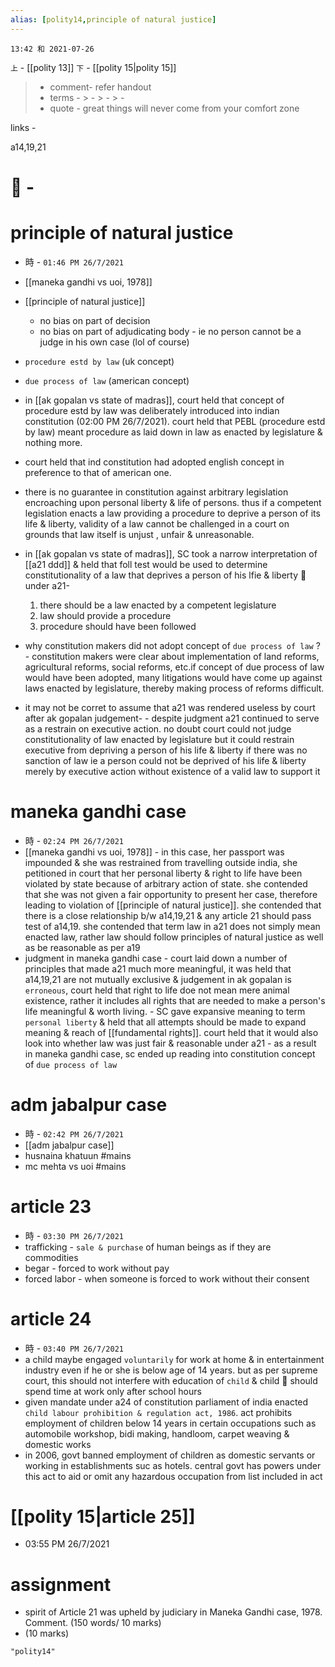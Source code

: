 ```yaml
---
alias: [polity14,principle of natural justice]
---
```


`13:42 和 2021-07-26`

`上` - [[polity 13]]
`下` - [[polity 15|polity 15]]

> - comment- refer handout
> - terms - 
	> - 
	> - 
	> - 
> - quote - great things will never come from your comfort zone

links - 

a14,19,21
# 📎 - 

# principle of natural justice
- 時 - `01:46 PM 26/7/2021`
- [[maneka gandhi vs uoi, 1978]]
- [[principle of natural justice]]
	- no bias on part of decision
	- no bias on part of adjudicating body - ie no person cannot be a judge in his own case (lol of course)
- `procedure estd by law` (uk concept)
- `due process of law` (american concept)


-  in [[ak gopalan vs state of madras]], court held that concept of procedure estd by law was deliberately introduced into indian constitution (02:00 PM 26/7/2021). court held that PEBL (procedure estd by law) meant procedure as laid down in law as enacted by legislature & nothing more.
-  court held that ind constitution had adopted english concept in preference to that of american one.
-  there is no guarantee in constitution against arbitrary legislation encroaching upon personal liberty & life of persons. thus if a competent legislation enacts a law providing a procedure to deprive a person of its life & liberty, validity of a law cannot be challenged in a court on grounds that law itself is unjust , unfair & unreasonable.
-  in [[ak gopalan vs state of madras]], SC took a narrow interpretation of [[a21 ddd]] & held that foll test would be used to determine constitutionality of a law that deprives a person of his lfie & liberty 🗽under a21-
	1.  there should be a law enacted by a competent legislature
	2.  law should provide a procedure
	3.  procedure should have been followed
-  why constitution makers did not adopt concept of `due process of law` ?
		-  constitution makers were clear about implementation of land reforms, agricultural reforms, social reforms, etc.if concept of due process of law would have been adopted, many litigations would have come up against laws enacted by legislature, thereby making process of reforms difficult.
- it may not be corret to assume that a21 was rendered useless by court after ak gopalan judgement-
		- despite judgment a21 continued to serve as a restrain on executive action. no doubt court could not judge constitutionality of law enacted by legislature but it could restrain executive from depriving a person of his life & liberty if there was no sanction of law ie a person could not be deprived of his life & liberty merely by executive action without existence of a valid law to support it

# maneka gandhi case
- 時 - `02:24 PM 26/7/2021`
- [[maneka gandhi vs uoi, 1978]]
		- in this case, her passport was impounded & she was restrained from travelling outside india, she petitioned in court that her personal liberty & right to life have been violated by state because of arbitrary action of state. she contended that she was not given a fair opportunity to present her case, therefore leading to violation of [[principle of natural justice]]. she contended that there is a close relationship b/w a14,19,21 & any article 21 should pass test of a14,19. she contended that term law in a21 does not simply mean enacted law, rather law should follow principles of natural justice as well as be reasonable as per a19
- judgment in maneka gandhi case
		- court laid down a number of principles that made a21 much more meaningful, it was held that a14,19,21 are not mutually exclusive & judgement in ak gopalan is `erroneous`, court held that right to life doe not mean mere animal existence, rather it includes all rights that are needed to make a person's life meaningful & worth living.
		- SC gave expansive meaning to term `personal liberty` & held that all attempts should be made to expand meaning & reach of [[fundamental rights]]. court held that it would also look into whether law was just fair & reasonable under a21
		- as a result in maneka gandhi case, sc ended up reading into constitution concept of `due process of law`

# adm jabalpur case
- 時 - `02:42 PM 26/7/2021`
- [[adm jabalpur case]]
- husnaina khatuun #mains
- mc mehta vs uoi #mains 

# article 23
- 時 - `03:30 PM 26/7/2021`
- trafficking - `sale & purchase` of human beings as if they are commodities
- begar - forced to work without pay
- forced labor - when someone is forced to work without their consent


# article 24
- 時 - `03:40 PM 26/7/2021`
- a child maybe engaged `voluntarily` for work at home & in entertainment industry even if he or she is below age of 14 years. but as per supreme court, this should not interfere with education of `child` & child 🧒 should spend time at work only after school hours
- given mandate under a24 of constitution parliament of india enacted `child labour prohibition & regulation act, 1986`. act prohibits employment of children below 14 years in certain occupations such as automobile workshop, bidi making, handloom, carpet weaving & domestic works
- in 2006, govt banned employment of children as domestic servants or working in establishments suc as hotels. central govt has powers under this act to aid or omit any hazardous occupation from list included in act

# [[polity 15|article 25]]
- 03:55 PM 26/7/2021


# assignment
- spirit of Article 21 was upheld by judiciary in Maneka Gandhi case, 1978. Comment. (150 words/ 10 marks)
- (10 marks)

```query
"polity14"
```